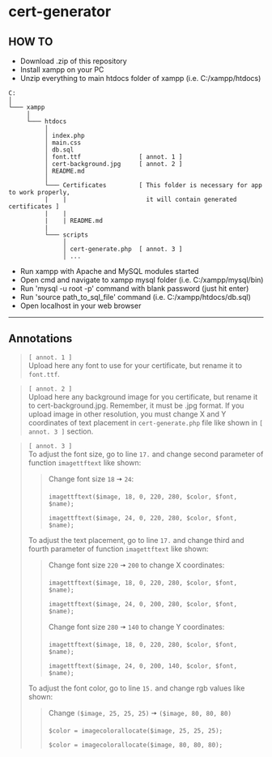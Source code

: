 # cert-generator

## HOW TO

- Download .zip of this repository
- Install xampp on your PC
- Unzip everything to main htdocs folder of xampp (i.e. C:/xampp/htdocs)
```
C:
│
└─── xampp
     │  
     └─── htdocs
          │   
          │ index.php
          │ main.css
          │ db.sql
          │ font.ttf                [ annot. 1 ]
          │ cert-background.jpg     [ annot. 2 ]
          │ README.md
          │
          └─── Certificates         [ This folder is necessary for app to work properly,
          |    |                      it will contain generated certificates ]
          |    |
          |    | README.md
          |
          └─── scripts
               │
               │ cert-generate.php  [ annot. 3 ]
               │ ...
```
- Run xampp with Apache and MySQL modules started
- Open cmd and navigate to xampp mysql folder (i.e. C:/xampp/mysql/bin)
- Run 'mysql -u root -p' command with blank password (just hit enter)
- Run 'source path_to_sql_file' command (i.e. C:/xampp/htdocs/db.sql)
- Open localhost in your web browser
---
## Annotations

> `[ annot. 1 ]`\
> Upload here any font to use for your certificate, but rename it to `font.ttf`.

> `[ annot. 2 ]`\
> Upload here any background image for you certificate, but rename it to cert-background.jpg. Remember, it must be .jpg format. If you upload image in other resolution, you must change X and Y coordinates of text placement in `cert-generate.php` file like shown in `[ annot. 3 ]` section.

> `[ annot. 3 ]`\
> To adjust the font size, go to line `17.` and change second parameter of function `imagettftext` like shown:
> > Change font size `18` 🠆 `24`:
> > ```
> > imagettftext($image, 18, 0, 220, 280, $color, $font, $name);
> > ```
> > ```
> > imagettftext($image, 24, 0, 220, 280, $color, $font, $name);
> > ```
> To adjust the text placement, go to line `17.` and change third and fourth parameter of function `imagettftext` like shown:
> > Change font size `220` 🠆 `200` to change X coordinates:
> > ```
> > imagettftext($image, 18, 0, 220, 280, $color, $font, $name);
> > ```
> > ```
> > imagettftext($image, 24, 0, 200, 280, $color, $font, $name);
> > ```
> > Change font size `280` 🠆 `140` to change Y coordinates:
> > ```
> > imagettftext($image, 18, 0, 220, 280, $color, $font, $name);
> > ```
> > ```
> > imagettftext($image, 24, 0, 200, 140, $color, $font, $name);
> > ```
> To adjust the font color, go to line `15.` and change rgb values like shown:
> > Change `($image, 25, 25, 25)` 🠆 `($image, 80, 80, 80)`
> > ```
> > $color = imagecolorallocate($image, 25, 25, 25);
> > ```
> > ```
> > $color = imagecolorallocate($image, 80, 80, 80);
> > ```
